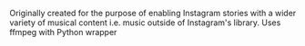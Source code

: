 Originally created for the purpose of enabling Instagram stories with a wider variety of musical
content i.e. music outside of Instagram's library. Uses ffmpeg with Python wrapper
